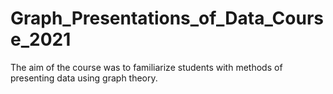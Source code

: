 # Graph_Presentations_of_Data_Course_2021
The aim of the course was to familiarize students with methods of presenting data using graph theory.
